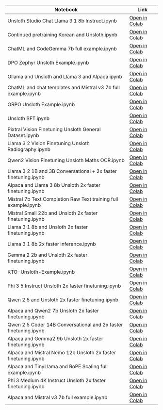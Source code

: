 | Notebook | Link |
| --- | --- |
| Unsloth Studio Chat Llama 3 1 8b Instruct.ipynb | [Open in Colab](https://colab.research.google.com/github/Erland366/unsloth-notebooks/blob/master/notebooks/Others/Unsloth_Studio_Chat_Llama_3_1_8b_Instruct.ipynb) |
| Continued pretraining Korean and Unsloth.ipynb | [Open in Colab](https://colab.research.google.com/github/Erland366/unsloth-notebooks/blob/master/notebooks/Others/Continued_pretraining_Korean_and_Unsloth.ipynb) |
| ChatML and CodeGemma 7b full example.ipynb | [Open in Colab](https://colab.research.google.com/github/Erland366/unsloth-notebooks/blob/master/notebooks/Others/ChatML_and_CodeGemma_7b_full_example.ipynb) |
| DPO Zephyr Unsloth Example.ipynb | [Open in Colab](https://colab.research.google.com/github/Erland366/unsloth-notebooks/blob/master/notebooks/Others/DPO_Zephyr_Unsloth_Example.ipynb) |
| Ollama and Unsloth and Llama 3 and Alpaca.ipynb | [Open in Colab](https://colab.research.google.com/github/Erland366/unsloth-notebooks/blob/master/notebooks/Others/Ollama_and_Unsloth_and_Llama_3_and_Alpaca.ipynb) |
| ChatML and chat templates and Mistral v3 7b full example.ipynb | [Open in Colab](https://colab.research.google.com/github/Erland366/unsloth-notebooks/blob/master/notebooks/Others/ChatML_and_chat_templates_and_Mistral_v3_7b_full_example.ipynb) |
| ORPO Unsloth Example.ipynb | [Open in Colab](https://colab.research.google.com/github/Erland366/unsloth-notebooks/blob/master/notebooks/Others/ORPO_Unsloth_Example.ipynb) |
| Unsloth SFT.ipynb | [Open in Colab](https://colab.research.google.com/github/Erland366/unsloth-notebooks/blob/master/notebooks/Others/Unsloth_SFT.ipynb) |
| Pixtral Vision Finetuning Unsloth General Dataset.ipynb | [Open in Colab](https://colab.research.google.com/github/Erland366/unsloth-notebooks/blob/master/notebooks/VLM/Pixtral_Vision_Finetuning_Unsloth_General_Dataset.ipynb) |
| Llama 3 2 Vision Finetuning Unsloth Radiography.ipynb | [Open in Colab](https://colab.research.google.com/github/Erland366/unsloth-notebooks/blob/master/notebooks/VLM/Llama_3_2_Vision_Finetuning_Unsloth_Radiography.ipynb) |
| Qwen2 Vision Finetuning Unsloth Maths OCR.ipynb | [Open in Colab](https://colab.research.google.com/github/Erland366/unsloth-notebooks/blob/master/notebooks/VLM/Qwen2_Vision_Finetuning_Unsloth_Maths_OCR.ipynb) |
| Llama 3 2 1B and 3B Conversational + 2x faster finetuning.ipynb | [Open in Colab](https://colab.research.google.com/github/Erland366/unsloth-notebooks/blob/master/notebooks/LLM/Llama_3_2_1B_and_3B_Conversational_+_2x_faster_finetuning.ipynb) |
| Alpaca and Llama 3 8b Unsloth 2x faster finetuning.ipynb | [Open in Colab](https://colab.research.google.com/github/Erland366/unsloth-notebooks/blob/master/notebooks/LLM/Alpaca_and_Llama_3_8b_Unsloth_2x_faster_finetuning.ipynb) |
| Mistral 7b Text Completion Raw Text training full example.ipynb | [Open in Colab](https://colab.research.google.com/github/Erland366/unsloth-notebooks/blob/master/notebooks/LLM/Mistral_7b_Text_Completion_Raw_Text_training_full_example.ipynb) |
| Mistral Small 22b and Unsloth 2x faster finetuning.ipynb | [Open in Colab](https://colab.research.google.com/github/Erland366/unsloth-notebooks/blob/master/notebooks/LLM/Mistral_Small_22b_and_Unsloth_2x_faster_finetuning.ipynb) |
| Llama 3 1 8b and Unsloth 2x faster finetuning.ipynb | [Open in Colab](https://colab.research.google.com/github/Erland366/unsloth-notebooks/blob/master/notebooks/LLM/Llama_3_1_8b_and_Unsloth_2x_faster_finetuning.ipynb) |
| Llama 3 1 8b 2x faster inference.ipynb | [Open in Colab](https://colab.research.google.com/github/Erland366/unsloth-notebooks/blob/master/notebooks/LLM/Llama_3_1_8b_2x_faster_inference.ipynb) |
| Gemma 2 2b and Unsloth 2x faster finetuning.ipynb | [Open in Colab](https://colab.research.google.com/github/Erland366/unsloth-notebooks/blob/master/notebooks/LLM/Gemma_2_2b_and_Unsloth_2x_faster_finetuning.ipynb) |
| KTO-Unsloth-Example.ipynb | [Open in Colab](https://colab.research.google.com/github/Erland366/unsloth-notebooks/blob/master/notebooks/LLM/KTO-Unsloth-Example.ipynb) |
| Phi 3 5 Instruct Unsloth 2x faster finetuning.ipynb | [Open in Colab](https://colab.research.google.com/github/Erland366/unsloth-notebooks/blob/master/notebooks/LLM/Phi_3_5_Instruct_Unsloth_2x_faster_finetuning.ipynb) |
| Qwen 2 5 and Unsloth 2x faster finetuning.ipynb | [Open in Colab](https://colab.research.google.com/github/Erland366/unsloth-notebooks/blob/master/notebooks/LLM/Qwen_2_5_and_Unsloth_2x_faster_finetuning.ipynb) |
| Alpaca and Qwen2 7b Unsloth 2x faster finetuning.ipynb | [Open in Colab](https://colab.research.google.com/github/Erland366/unsloth-notebooks/blob/master/notebooks/LLM/Alpaca_and_Qwen2_7b_Unsloth_2x_faster_finetuning.ipynb) |
| Qwen 2 5 Coder 14B Conversational and 2x faster finetuning.ipynb | [Open in Colab](https://colab.research.google.com/github/Erland366/unsloth-notebooks/blob/master/notebooks/LLM/Qwen_2_5_Coder_14B_Conversational_and_2x_faster_finetuning.ipynb) |
| Alpaca and Gemma2 9b Unsloth 2x faster finetuning.ipynb | [Open in Colab](https://colab.research.google.com/github/Erland366/unsloth-notebooks/blob/master/notebooks/LLM/Alpaca_and_Gemma2_9b_Unsloth_2x_faster_finetuning.ipynb) |
| Alpaca and Mistral Nemo 12b Unsloth 2x faster finetuning.ipynb | [Open in Colab](https://colab.research.google.com/github/Erland366/unsloth-notebooks/blob/master/notebooks/LLM/Alpaca_and_Mistral_Nemo_12b_Unsloth_2x_faster_finetuning.ipynb) |
| Alpaca and TinyLlama and RoPE Scaling full example.ipynb | [Open in Colab](https://colab.research.google.com/github/Erland366/unsloth-notebooks/blob/master/notebooks/LLM/Alpaca_and_TinyLlama_and_RoPE_Scaling_full_example.ipynb) |
| Phi 3 Medium 4K Instruct Unsloth 2x faster finetuning.ipynb | [Open in Colab](https://colab.research.google.com/github/Erland366/unsloth-notebooks/blob/master/notebooks/LLM/Phi_3_Medium_4K_Instruct_Unsloth_2x_faster_finetuning.ipynb) |
| Alpaca and Mistral v3 7b full example.ipynb | [Open in Colab](https://colab.research.google.com/github/Erland366/unsloth-notebooks/blob/master/notebooks/LLM/Alpaca_and_Mistral_v3_7b_full_example.ipynb) |